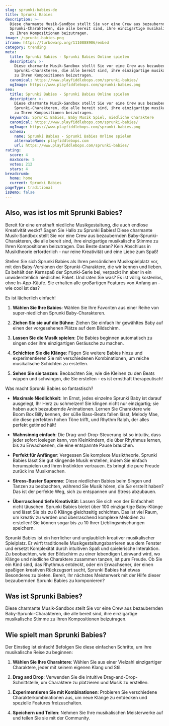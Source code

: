 ```yaml
---
slug: sprunki-babies-de
title: Sprunki Babies
description: >-
  Diese charmante Musik-Sandbox stellt Sie vor eine Crew aus bezaubernden Baby-
  Sprunki-Charakteren, die alle bereit sind, ihre einzigartige musikalische Stimme
  zu Ihren Kompositionen beizutragen.
image: /sprunki-babies.png
iframe: https://turbowarp.org/1110888906/embed
category: trending
meta:
  title: Sprunki Babies - Sprunki Babies Online spielen
  description: >-
    Diese charmante Musik-Sandbox stellt Sie vor eine Crew aus bezaubernden Baby-
    Sprunki-Charakteren, die alle bereit sind, ihre einzigartige musikalische Stimme
    zu Ihren Kompositionen beizutragen.
  canonical: https://www.playfiddlebops.com/sprunki-babies/
  ogImage: https://www.playfiddlebops.com/sprunki-babies.png
seo:
  title: Sprunki Babies - Sprunki Babies Online spielen
  description: >-
    Diese charmante Musik-Sandbox stellt Sie vor eine Crew aus bezaubernden Baby-
    Sprunki-Charakteren, die alle bereit sind, ihre einzigartige musikalische Stimme
    zu Ihren Kompositionen beizutragen.
  keywords: Sprunki Babies, Baby Musik Spiel, niedliche Charaktere
  canonical: https://www.playfiddlebops.com/sprunki-babies/
  ogImage: https://www.playfiddlebops.com/sprunki-babies.png
  schema:
    name: Sprunki Babies - Sprunki Babies Online spielen
    alternateName: playfiddlebops.com
    url: https://www.playfiddlebops.com/sprunki-babies/
rating:
  score: 4
  maxScore: 5
  votes: 212
  stars: 4
breadcrumb:
  home: home
  current: Sprunki Babies
pageType: traditional
isDemo: false
---
```


## Also, was ist los mit Sprunki Babies?

Bereit für eine ernsthaft niedliche Musikgestaltung, die auch endlose Kreativität weckt? Sagen Sie Hallo zu Sprunki Babies! Diese charmante Musik-Sandbox stellt Sie vor eine Crew aus bezaubernden Baby-Sprunki-Charakteren, die alle bereit sind, ihre einzigartige musikalische Stimme zu Ihren Kompositionen beizutragen. Das Beste daran? Kein Abschluss in Musiktheorie erforderlich - nur reine Kreativität und eine Liebe zum Spaß!

Stellen Sie sich Sprunki Babies als Ihren persönlichen Musikspielplatz vor, mit den Baby-Versionen der Sprunki-Charaktere, die wir kennen und lieben. Es behält den Kernspaß der Sprunki-Serie bei, verpackt ihn aber in ein unwiderstehlich niedliches Paket. Und raten Sie was? Es ist völlig kostenlos, ohne In-App-Käufe. Sie erhalten alle großartigen Features von Anfang an - wie cool ist das?

Es ist lächerlich einfach!

1. **Wählen Sie Ihre Babies**: Wählen Sie Ihre Favoriten aus einer Reihe von super-niedlichen Sprunki Baby-Charakteren.

1. **Ziehen Sie sie auf die Bühne**: Ziehen Sie einfach Ihr gewähltes Baby auf einen der vorgesehenen Plätze auf dem Bildschirm.

1. **Lassen Sie die Musik spielen**: Die Babies beginnen automatisch zu singen oder ihre einzigartigen Geräusche zu machen.

1. **Schichten Sie die Klänge**: Fügen Sie weitere Babies hinzu und experimentieren Sie mit verschiedenen Kombinationen, um reiche musikalische Schichten zu erstellen.

1. **Sehen Sie sie tanzen**: Beobachten Sie, wie die Kleinen zu den Beats wippen und schwingen, die Sie erstellen - es ist ernsthaft therapeutisch!

Was macht Sprunki Babies so fantastisch?

- **Maximale Niedlichkeit**: Im Ernst, jedes einzelne Sprunki Baby ist darauf ausgelegt, Ihr Herz zu schmelzen! Sie klingen nicht nur einzigartig; sie haben auch bezaubernde Animationen. Lernen Sie Charaktere wie Boom Box Billy kennen, der süße Bass-Beats fallen lässt, Melody Mae, die diese perfekten hohen Töne trifft, und Rhythm Ralph, der alles perfekt getimed hält!

- **Wahnsinnig einfach**: Die Drag-and-Drop-Steuerung ist so intuitiv, dass jeder sofort loslegen kann, von Kleinkindern, die über Rhythmus lernen, bis zu Erwachsenen, die eine entspannte Pause brauchen.

- **Perfekt für Anfänger**: Vergessen Sie komplexe Musiktheorie. Sprunki Babies lässt Sie gut klingende Musik erstellen, indem Sie einfach herumspielen und Ihren Instinkten vertrauen. Es bringt die pure Freude zurück ins Musikmachen.

- **Stress-Buster Supreme**: Diese niedlichen Babies beim Singen und Tanzen zu beobachten, während Sie Musik hören, die *Sie* erstellt haben? Das ist der perfekte Weg, sich zu entspannen und Stress abzubauen.

- **Überraschend tiefe Kreativität**: Lassen Sie sich von der Einfachheit nicht täuschen. Sprunki Babies bietet über 100 einzigartige Baby-Klänge und lässt Sie bis zu 8 Klänge gleichzeitig schichten. Das ist viel Raum, um kreativ zu werden und überraschend komplexe Melodien zu erstellen! Sie können sogar bis zu 10 Ihrer Lieblingsmischungen speichern.

Sprunki Babies ist ein herrlicher und unglaublich kreativer musikalischer Spielplatz. Er wirft traditionelle Musikgestaltungsbarrieren aus dem Fenster und ersetzt Komplexität durch intuitiven Spaß und spielerische Interaktion. Zu beobachten, wie der Bildschirm zu einer lebendigen Leinwand wird, wo Klänge und niedliche Charaktere zusammen tanzen, ist pure Freude. Ob Sie ein Kind sind, das Rhythmus entdeckt, oder ein Erwachsener, der einen spaßigen kreativen Rückzugsort sucht, Sprunki Babies hat etwas Besonderes zu bieten. Bereit, Ihr nächstes Meisterwerk mit der Hilfe dieser bezaubernden Sprunki Babies zu komponieren?

## Was ist Sprunki Babies?

Diese charmante Musik-Sandbox stellt Sie vor eine Crew aus bezaubernden Baby-Sprunki-Charakteren, die alle bereit sind, ihre einzigartige musikalische Stimme zu Ihren Kompositionen beizutragen.

## Wie spielt man Sprunki Babies?

Der Einstieg ist einfach! Befolgen Sie diese einfachen Schritte, um Ihre musikalische Reise zu beginnen:

1. **Wählen Sie Ihre Charaktere**: Wählen Sie aus einer Vielzahl einzigartiger Charaktere, jeder mit seinem eigenen Klang und Stil.

1. **Drag and Drop**: Verwenden Sie die intuitive Drag-and-Drop-Schnittstelle, um Charaktere zu platzieren und Musik zu erstellen.

1. **Experimentieren Sie mit Kombinationen**: Probieren Sie verschiedene Charakterkombinationen aus, um neue Klänge zu entdecken und spezielle Features freizuschalten.

1. **Speichern und Teilen**: Nehmen Sie Ihre musikalischen Meisterwerke auf und teilen Sie sie mit der Community.